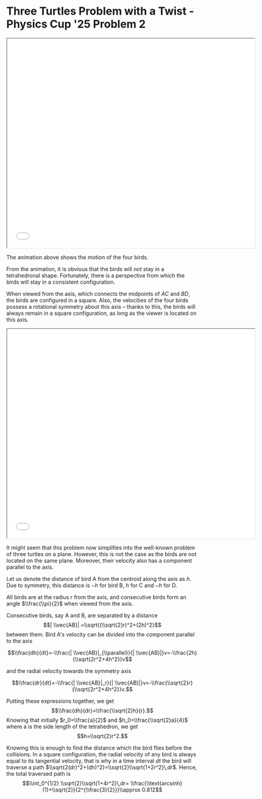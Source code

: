 # Three Turtles Problem with a Twist - Physics Cup '25 Problem 2

<iframe src="../Files/anim1.html" width="650" height="550"></iframe>

The animation above shows the motion of the four birds. 

From the animation, it is obvious that the birds will *not* stay in a tetrahedronal shape. Fortunately, there is a perspective from which the birds will stay in a consistent configuration.

When viewed from the axis, which connects the midpoints of $AC$ and $BD$, the birds are configured in a square. Also, the velocities of the four birds possess a rotational symmetry about this axis – thanks to this, the birds will always remain in a square configuration, as long as the viewer is located on this axis.

<iframe src="../Files/anim2.html" width="650" height="550"></iframe>

It might seem that this problem now simplifies into the well-known problem of three turtles on a plane. However, this is not the case as the birds are not located on the same plane. Moreover, their velocity also has a component parallel to the axis.

Let us denote the distance of bird A from the centroid along the axis as $h$. Due to symmetry, this distance is $-h$ for bird B, $h$ for C and $-h$ for D. 

All birds are at the radius r from the axis, and consecutive birds form an angle $\\frac{\\pi}{2}$ when viewed from the axis.

Consecutive birds, say A and B, are separated by a distance $$| \\vec{AB}| =\\sqrt{(\\sqrt{2}r)^2+(2h)^2}$$ between them. Bird A's velocity can be divided into the component parallel to the axis

$$\\frac{dh}{dt}=-\\frac{| \\vec{AB}|_{\\parallel}}{| \\vec{AB}|}v=-\\frac{2h}{\\sqrt{2r^2+4h^2}}v$$ 

and the radial velocity towards the symmetry axis

$$\\frac{dr}{dt}=-\\frac{| \\vec{AB}|_r}{| \\vec{AB}|}v=-\\frac{\\sqrt{2}r}{\\sqrt{2r^2+4h^2}}v.$$

Putting these expressions together, we get $$\\frac{dh}{dr}=\\frac{\\sqrt{2}h}{r}.$$ 
Knowing that initially $r_0=\\frac{a}{2}$ and $h_0=\\frac{\\sqrt{2}a}{4}$ where a is the side length of the tetrahedron, we get $$h=\\sqrt{2}r^2.$$

Knowing this is enough to find the distance which the bird flies before the collisions. In a square configuration, the radial velocity of any bird is always equal to its tangential velocity, that is why in a time interval $dt$ the bird will traverse a path $\\sqrt{2(dr)^2+(dh)^2}=\\sqrt{2}\\sqrt{1+2r^2}\,dr$. Hence, the total traversed path is $$\\int_0^{1/2} \\sqrt{2}\\sqrt{1+4r^2}\,dr= \\frac{\\text{arcsinh}(1)+\\sqrt{2}}{2^{\\frac{3}{2}}}\\approx 0.812$$
